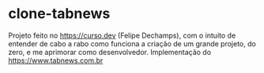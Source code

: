 # clone-tabnews

Projeto feito no https://curso.dev (Felipe Dechamps), com o intuito de entender de cabo a rabo como funciona a criação de um grande projeto, do zero, e me aprimorar como desenvolvedor. Implementação do https://www.tabnews.com.br
